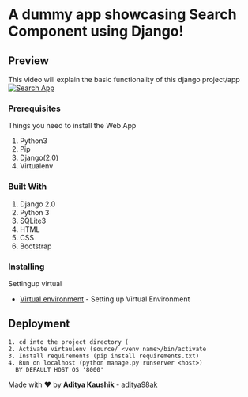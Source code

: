 # A dummy app showcasing Search Component using Django!

## Preview
This video will explain the basic functionality of this django project/app
[![Search App](https://img.youtube.com/vi/0Y9nJ7ZfjDk/0.jpg)](https://youtu.be/0Y9nJ7ZfjDk)


### Prerequisites

Things you need to install the Web App

1. Python3
2. Pip
3. Django(2.0)
4. Virtualenv

### Built With

1. Django 2.0
2. Python 3
3. SQLite3
4. HTML
5. CSS
6. Bootstrap

### Installing

Settingup virtual
* [Virtual environment](http://docs.python-guide.org/en/latest/dev/virtualenvs/) - Setting up Virtual Environment


## Deployment
```
1. cd into the project directory (
2. Activate virtaulenv (source/ <venv name>/bin/activate
3. Install requirements (pip install requirements.txt)
4. Run on localhost (python manage.py runserver <host>)
  BY DEFAULT HOST OS '8000'
```



Made with :heart: by 
**Aditya Kaushik**  - [aditya98ak](https://github.com/aditya98ak)
